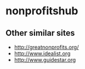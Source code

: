 # nonprofitshub

## Other similar sites
- http://greatnonprofits.org/
- http://www.idealist.org
- http://www.guidestar.org